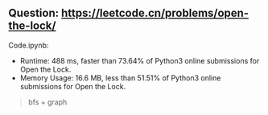 ## Question: https://leetcode.cn/problems/open-the-lock/

Code.ipynb:
* Runtime: 488 ms, faster than 73.64% of Python3 online submissions for Open the Lock.
* Memory Usage: 16.6 MB, less than 51.51% of Python3 online submissions for Open the Lock.
> bfs + graph
